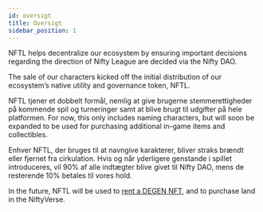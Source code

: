 ```yaml
---
id: oversigt
title: Oversigt
sidebar_position: 1
---
```


NFTL helps decentralize our ecosystem by ensuring important decisions regarding the direction of Nifty League are decided via the Nifty DAO.

The sale of our characters kicked off the initial distribution of our ecosystem’s native utility and governance token, NFTL.

NFTL tjener et dobbelt formål, nemlig at give brugerne stemmerettigheder på kommende spil og turneringer samt at blive brugt til udgifter på hele platformen. For now, this only includes naming characters, but will soon be expanded to be used for purchasing additional in-game items and collectibles.

Enhver NFTL, der bruges til at navngive karakterer, bliver straks brændt eller fjernet fra cirkulation. Hvis og når yderligere genstande i spillet introduceres, vil 90% af alle indtægter blive givet til Nifty DAO, mens de resterende 10% betales til vores hold.

In the future, NFTL will be used to [rent a DEGEN NFT](http://localhost:3000/guides/rentals/rental-overview), and to purchase land in the NiftyVerse.
